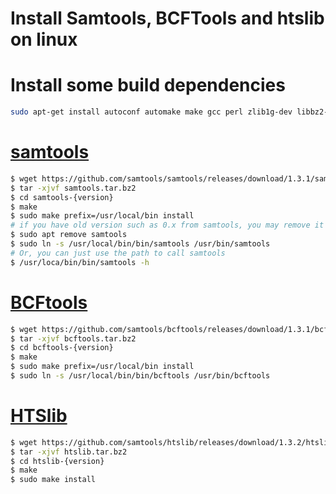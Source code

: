 # Install Samtools, BCFTools and htslib on linux

# Install some build dependencies

```sh
sudo apt-get install autoconf automake make gcc perl zlib1g-dev libbz2-dev liblzma-dev libcurl4-gnutls-dev libssl-dev libncurses5-dev
```

# [samtools]

```sh
$ wget https://github.com/samtools/samtools/releases/download/1.3.1/samtools-1.3.1.tar.bz2 -O samtools.tar.bz2
$ tar -xjvf samtools.tar.bz2
$ cd samtools-{version}
$ make
$ sudo make prefix=/usr/local/bin install
# if you have old version such as 0.x from samtools, you may remove it and create a link to new version
$ sudo apt remove samtools
$ sudo ln -s /usr/local/bin/bin/samtools /usr/bin/samtools
# Or, you can just use the path to call samtools
$ /usr/loca/bin/bin/samtools -h
```

# [BCFtools]

```sh
$ wget https://github.com/samtools/bcftools/releases/download/1.3.1/bcftools-1.3.1.tar.bz2 -O bcftools.tar.bz2
$ tar -xjvf bcftools.tar.bz2
$ cd bcftools-{version}
$ make
$ sudo make prefix=/usr/local/bin install
$ sudo ln -s /usr/local/bin/bin/bcftools /usr/bin/bcftools
```

# [HTSlib]

```sh
$ wget https://github.com/samtools/htslib/releases/download/1.3.2/htslib-1.3.2.tar.bz2 -O htslib.tar.bz2
$ tar -xjvf htslib.tar.bz2
$ cd htslib-{version}
$ make
$ sudo make install
```

   [samtools]: <https://github.com/samtools/samtools>
   [BCFTools]: http://samtools.github.io/bcftools/
   [HTSlib]: https://github.com/samtools/htslib
   
